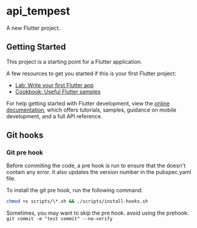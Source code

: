 # api_tempest

A new Flutter project.

## Getting Started

This project is a starting point for a Flutter application.

A few resources to get you started if this is your first Flutter project:

- [Lab: Write your first Flutter app](https://docs.flutter.dev/get-started/codelab)
- [Cookbook: Useful Flutter samples](https://docs.flutter.dev/cookbook)

For help getting started with Flutter development, view the [online documentation](https://docs.flutter.dev/), which
offers tutorials, samples, guidance on mobile development, and a full API reference.

## Git hooks

### Git pre hook

Before commiting the code, a pre hook is run to ensure that the doesn't contain any error. It also updates the version
number in the pubspec.yaml file.

To install the git pre hook, run the following command:

```bash
chmod +x scripts/\*.sh && ./scripts/install-hooks.sh
```

Sometimes, you may want to skip the pre hook. avoid using the prehook: `git commit -m "test commit" --no-verify`
